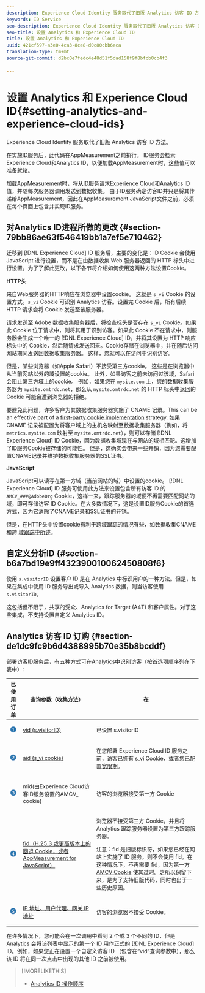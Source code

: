 ```yaml
---
description: Experience Cloud Identity 服务取代了旧版 Analytics 访客 ID 方法。
keywords: ID Service
seo-description: Experience Cloud Identity 服务取代了旧版 Analytics 访客 ID 方法。
seo-title: 设置 Analytics 和 Experience Cloud ID
title: 设置 Analytics 和 Experience Cloud ID
uuid: 421cf597-a3e0-4ca3-8ce8-d0c80cbb6aca
translation-type: tm+mt
source-git-commit: d2bc0e7fedc4e48d51f5dad158f9f8bfcb0cb4f3

---
```



# 设置 Analytics 和 Experience Cloud ID{#setting-analytics-and-experience-cloud-ids}

Experience Cloud Identity 服务取代了旧版 Analytics 访客 ID 方法。

在实施ID服务后，此代码在AppMeasurement之前执行。 ID服务会检索Experience Cloud和Analytics ID，以便加载AppMeasurement时，这些值可以准备就绪。

加载AppMeasurement时，将从ID服务请求Experience Cloud和Analytics ID值，并随每次服务器调用发送到数据收集。 由于ID服务确定访客ID并只是将其传递给AppMeasurement，因此在AppMeasurement JavaScript文件之前，必须在每个页面上包含并实现ID服务。

## 对Analytics ID进程所做的更改 {#section-79bb86ae63f546419bb1a7ef5e710462}

迁移到 [!DNL Experience Cloud] ID 服务后，主要的变化是：ID Cookie 会使用 JavaScript 进行设置，而不是在由数据收集 Web 服务器返回的 HTTP 标头中进行设置。为了了解此更改，以下各节将介绍如何使用这两种方法设置Cookie。

**HTTP头**

来自Web服务器的HTTP响应在浏览器中设置cookie。 这就是 `s_vi` Cookie 的设置方式。`s_vi` Cookie 可识别 Analytics 访客。设置完 Cookie 后，所有后续 HTTP 请求会将 Cookie 发送至该服务器。

请求发送至 Adobe 数据收集服务器后，将检查标头是否存在 `s_vi` Cookie。如果此 Cookie 位于请求中，则将其用于识别访客。如果此 Cookie 不在请求中，则服务器会生成一个唯一的 [!DNL Experience Cloud] ID，并将其设置为 HTTP 响应标头中的 Cookie，然后随请求发送回来。Cookie存储在浏览器中，并在随后访问网站期间发送回数据收集服务器。 这样，您就可以在访问中识别访客。

但是，某些浏览器（如Apple Safari）不接受第三方cookie。 这些是在浏览器中从当前网站以外的域设置的cookie。 此外，如果访客之前未访问过该域，Safari会阻止第三方域上的cookie。 例如，如果您在 `mysite.com` 上，您的数据收集服务器为 `mysite.omtrdc.net`，那么从 `mysite.omtrdc.net` 的 HTTP 标头中返回的 Cookie 可能会遭到浏览器的拒绝。

要避免此问题，许多客户为其数据收集服务器实施了 CNAME 记录。This can be an effective part of a [first-party cookie implementation](https://docs.adobe.com/content/help/zh-Hans/core-services/interface/ec-cookies/cookies-first-party.html) strategy. 如果 CNAME 记录被配置为将客户域上的主机名映射至数据收集服务器（例如，将 `metrics.mysite.com` 映射至 `mysite.omtrdc.net`），则可以存储 [!DNL Experience Cloud] ID Cookie，因为数据收集域现在与网站的域相匹配。这增加了ID服务Cookie被存储的可能性。 但是，这确实会带来一些开销，因为您需要配置CNAME记录并维护数据收集服务器的SSL证书。

**JavaScript**

JavaScript可以读写在第一方域（当前网站的域）中设置的cookie。 [!DNL Experience Cloud] ID 服务可使用此方法来设置包含所有访客 ID 的 `AMCV_###@AdobeOrg` Cookie，这样一来，跟踪服务器的域便不再需要匹配网站的域，即可存储访客 ID Cookie。在大多数情况下，这是设置ID服务Cookie的首选方式，因为它消除了CNAME记录和SSL证书的开销。

但是，在HTTP头中设置cookie有利于跨域跟踪的情况有些，如数据收集CNAME和跨 [域跟踪中所述](../../reference/analytics-reference/cname.md#concept-4df91f8a30ad4ec7a01eb943d579cc9d)。

## 自定义分析ID {#section-b6a7bd19e9ff432390010062450808f6}

使用 `s.visitorID` 设置客户 ID 是在 Analytics 中标识用户的一种方法。但是，如果在集成中使用 ID 服务导出或导入 Analytics 数据，则当访客使用 `s.visitorID`。

这包括但不限于，共享的受众、Analytics for Target (A4T) 和客户属性。对于这些集成，不支持设置自定义 Analytics ID。

## Analytics 访客 ID 订购 {#section-de1dc9fc9b6d4388995b70e35b8bcddf}

部署访客ID服务后，有五种方式可在Analytics中识别访客（按首选项顺序列在下表中）:

<table id="table_D267D36451F643D1BB68AF6FEAA6AD1A"> 
 <thead> 
  <tr> 
   <th colname="col1" class="entry"> 已使用订单 </th> 
   <th colname="col2" class="entry"> 查询参数（收集方法） </th> 
   <th colname="col3" class="entry"> 在 </th> 
  </tr> 
 </thead>
 <tbody> 
  <tr> 
   <td colname="col1"> <p> <img id="image_9F3E58898A1B4F40BBDEF5ADE362E55C" src="assets/step1_icon.png" /> </p> </td> 
   <td colname="col2"> <p> <a href="https://docs.adobe.com/content/help/en/analytics/implementation/vars/config-vars/visitorid.html" format="http" scope="external"> vid (s.visitorID)</a> </p> </td> 
   <td colname="col3"> <p>已设置 s.visitorID </p> </td> 
  </tr> 
  <tr> 
   <td colname="col1"> <p> <img id="image_77A06981672745B6AEA8BB4D55911CCA" src="assets/step2_icon.png" /> </p> </td> 
   <td colname="col2"> <p> <a href="https://docs.adobe.com/content/help/en/core-services/interface/ec-cookies/cookies-analytics.html" format="http" scope="external"> aid (s_vi cookie)</a> </p> </td> 
   <td colname="col3"> <p>在您部署 <span class="keyword">Experience Cloud ID 服务</span>之前，访客已拥有 s_vi Cookie，或者您已配置<a href="../../reference/analytics-reference/grace-period.md" format="dita" scope="local">宽限期</a>。 </p> </td> 
  </tr> 
  <tr> 
   <td colname="col1"> <p> <img id="image_0A950B1A6B004387AFEE8EED882739CB" src="assets/step3_icon.png" /> </p> </td> 
   <td colname="col2"> <p>mid(由Experience Cloud访客ID服务设置的AMCV_ cookie) </p> </td> 
   <td colname="col3"> <p>访客的浏览器接受第一方 Cookie </p> </td> 
  </tr> 
  <tr> 
   <td colname="col1"> <p> <img id="image_6F0ED8FE3EF846CA8E6ECCC3C0070D85" src="assets/step4_icon.png" /> </p> </td> 
   <td colname="col2"> <p> <a href="https://docs.adobe.com/content/help/en/id-service/using/reference/analytics-reference/analytics-ids.html" format="http" scope="external">fid（H.25.3 或更高版本上的回退 Cookie，或者 AppMeasurement for JavaScript）</a> </p> </td> 
   <td colname="col3"> <p>浏览器不接受第三方 Cookie，并且将 Analytics 跟踪服务器设置为第三方跟踪服务器。 </p> <p> <p>注意：<span class="codeph">fid</span> 是旧版标识符，如果您已经在网站上实施了 ID 服务，则不会使用 fid。在这种情况下，不再需要 <span class="codeph">fid</span>，因为第一方 <a href="../../introduction/cookies.md" format="dita" scope="local">AMCV Cookie</a> 使其过时。之所以保留下来，是为了支持旧版代码，同时也出于一些历史原因。 </p> </p> </td> 
  </tr> 
  <tr> 
   <td colname="col1"> <p> <img id="image_23D8C0EB69EC4084BC237B5B98C036F4" src="assets/step5_icon.png" /> </p> </td> 
   <td colname="col2"> <p> <a href="https://docs.adobe.com/content/help/zh-Hans/analytics/technotes/visitor-identification.html" format="http" scope="external"> IP 地址、用户代理、网关 IP 地址</a> </p> </td> 
   <td colname="col3"> <p>访客的浏览器不接受 Cookie。 </p> </td> 
  </tr> 
 </tbody> 
</table>

在许多情况下，您可能会在一次调用中看到 2 个或 3 个不同的 ID，但是 Analytics 会将该列表中显示的第一个 ID 用作正式的 [!DNL Experience Cloud] ID。例如，如果您正在设置一个自定义访客 ID （包含在“vid”查询参数中），那么该 ID 将在同一次点击中出现的其他 ID 之前被使用。

>[!MORELIKETHIS]
>
>* [Analytics ID 操作顺序](../../reference/analytics-reference/analytics-order-of-operations.md#concept-b92935b4fff545adb4773f3728bc15ef)


